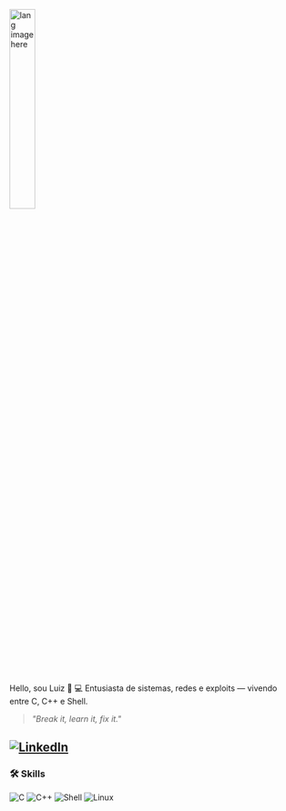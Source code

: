 <p align="left"><img width=30%" src="https://github.com/alansmathew/alansmathew/raw/master/lang.gif" alt="lang image here" /></p>

Hello, sou Luiz 👾
💻 Entusiasta de sistemas, redes e exploits — vivendo entre C, C++ e Shell.

> *"Break it, learn it, fix it."*

[![LinkedIn](https://img.shields.io/badge/LinkedIn-%230077B5.svg?style=flat&logo=linkedin&logoColor=white)](https://www.linkedin.com/in/luiz3fernando)
--

### 🛠️ **Skills**
![C](https://img.shields.io/badge/C-111111?style=for-the-badge&logo=c&logoColor=white)
![C++](https://img.shields.io/badge/C++-111111?style=for-the-badge&logo=cpp&logoColor=white)
![Shell](https://img.shields.io/badge/Shell-111111?style=for-the-badge&logo=gnu-bash&logoColor=white)
![Linux](https://img.shields.io/badge/Linux-111111?style=for-the-badge&logo=linux&logoColor=white)

